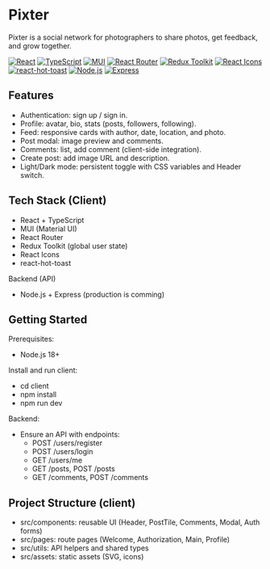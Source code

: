# Pixter

Pixter is a social network for photographers to share photos, get feedback, and grow together.

[![React](https://img.shields.io/badge/React-20232A?logo=react&logoColor=61DAFB)](https://react.dev)
[![TypeScript](https://img.shields.io/badge/TypeScript-3178C6?logo=typescript&logoColor=fff)](https://www.typescriptlang.org/)
[![MUI](https://img.shields.io/badge/MUI-007FFF?logo=mui&logoColor=fff)](https://mui.com/)
[![React Router](https://img.shields.io/badge/React%20Router-CA4245?logo=react-router&logoColor=fff)](https://reactrouter.com/)
[![Redux Toolkit](https://img.shields.io/badge/Redux%20Toolkit-593D88?logo=redux&logoColor=fff)](https://redux-toolkit.js.org/)
[![React Icons](https://img.shields.io/badge/React%20Icons-6AD1E3?logo=react&logoColor=fff)](https://react-icons.github.io/react-icons/)
[![react-hot-toast](https://img.shields.io/badge/react--hot--toast-EC5A4F?logo=react&logoColor=fff)](https://react-hot-toast.com/)
[![Node.js](https://img.shields.io/badge/Node.js-339933?logo=node.js&logoColor=fff)](https://nodejs.org/)
[![Express](https://img.shields.io/badge/Express-000000?logo=express&logoColor=fff)](https://expressjs.com/)

## Features

- Authentication: sign up / sign in.
- Profile: avatar, bio, stats (posts, followers, following).
- Feed: responsive cards with author, date, location, and photo.
- Post modal: image preview and comments.
- Comments: list, add comment (client-side integration).
- Create post: add image URL and description.
- Light/Dark mode: persistent toggle with CSS variables and Header switch.

## Tech Stack (Client)

- React + TypeScript
- MUI (Material UI)
- React Router
- Redux Toolkit (global user state)
- React Icons
- react-hot-toast

Backend (API)

- Node.js + Express (production is comming)


## Getting Started

Prerequisites:

- Node.js 18+

Install and run client:

- cd client
- npm install
- npm run dev

Backend:

- Ensure an API with endpoints:
  - POST /users/register
  - POST /users/login
  - GET /users/me
  - GET /posts, POST /posts
  - GET /comments, POST /comments

## Project Structure (client)

- src/components: reusable UI (Header, PostTile, Comments, Modal, Auth forms)
- src/pages: route pages (Welcome, Authorization, Main, Profile)
- src/utils: API helpers and shared types
- src/assets: static assets (SVG, icons)
